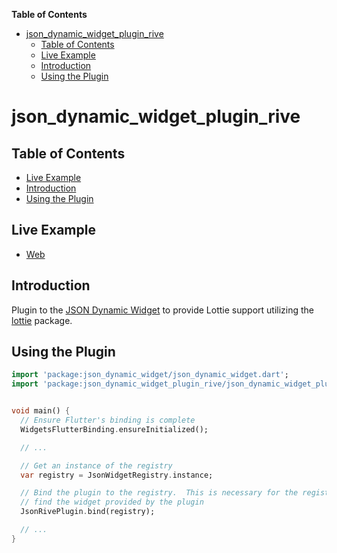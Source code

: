 <!-- START doctoc generated TOC please keep comment here to allow auto update -->
<!-- DON'T EDIT THIS SECTION, INSTEAD RE-RUN doctoc TO UPDATE -->
**Table of Contents**

- [json_dynamic_widget_plugin_rive](#json_dynamic_widget_plugin_rive)
  - [Table of Contents](#table-of-contents)
  - [Live Example](#live-example)
  - [Introduction](#introduction)
  - [Using the Plugin](#using-the-plugin)

<!-- END doctoc generated TOC please keep comment here to allow auto update -->

# json_dynamic_widget_plugin_rive

## Table of Contents

* [Live Example](#live-example)
* [Introduction](#introduction)
* [Using the Plugin](#using-the-plugin)


## Live Example

* [Web](https://peiffer-innovations.github.io/json_dynamic_widget_plugin_rive/web/index.html#/)


## Introduction

Plugin to the [JSON Dynamic Widget](https://peiffer-innovations.github.io/json_dynamic_widget) to provide Lottie support utilizing the [lottie](https://pub.dev/packages/rive) package.


## Using the Plugin

```dart
import 'package:json_dynamic_widget/json_dynamic_widget.dart';
import 'package:json_dynamic_widget_plugin_rive/json_dynamic_widget_plugin_rive.dart';


void main() {
  // Ensure Flutter's binding is complete
  WidgetsFlutterBinding.ensureInitialized();

  // ...

  // Get an instance of the registry
  var registry = JsonWidgetRegistry.instance;

  // Bind the plugin to the registry.  This is necessary for the registry to
  // find the widget provided by the plugin
  JsonRivePlugin.bind(registry);

  // ...
}

```